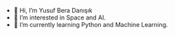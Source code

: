 - 👋 Hi, I’m Yusuf Bera Danışık
- 👀 I’m interested in Space and AI.
- 🌱 I’m currently learning Python and Machine Learning.


<!---
yusufberad/yusufberad is a ✨ special ✨ repository because its `README.md` (this file) appears on your GitHub profile.
You can click the Preview link to take a look at your changes.
--->
